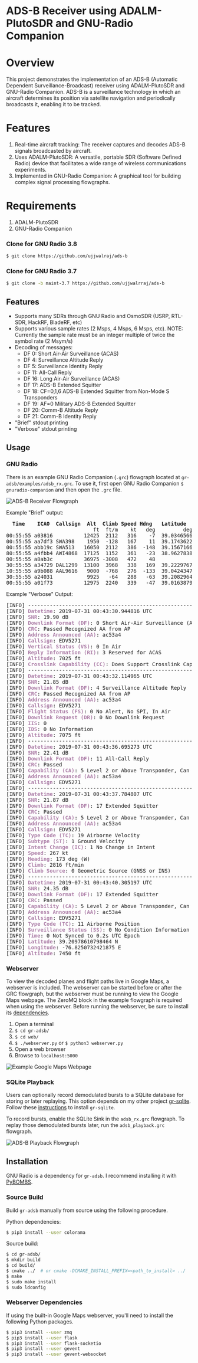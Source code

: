 # ADS-B Receiver using ADALM-PlutoSDR and GNU-Radio Companion
# Overview
This project demonstrates the implementation of an ADS-B (Automatic Dependent Surveillance-Broadcast) receiver using ADALM-PlutoSDR and GNU-Radio Companion. ADS-B is a surveillance technology in which an aircraft determines its position via satellite navigation and periodically broadcasts it, enabling it to be tracked.

# Features
1. Real-time aircraft tracking: The receiver captures and decodes ADS-B signals broadcasted by aircraft.
2. Uses ADALM-PlutoSDR: A versatile, portable SDR (Software Defined Radio) device that facilitates a wide range of wireless communications experiments.
3. Implemented in GNU-Radio Companion: A graphical tool for building complex signal processing flowgraphs.

# Requirements
1. ADALM-PlutoSDR
2. GNU-Radio Companion


### Clone for GNU Radio 3.8

```bash
$ git clone https://github.com/ujjwalraj/ads-b
```

### Clone for GNU Radio 3.7

```bash
$ git clone -b maint-3.7 https://github.com/ujjwalrraj/ads-b
```

## Features

* Supports many SDRs through GNU Radio and OsmoSDR (USRP, RTL-SDR, HackRF, BladeRF, etc)
* Supports various sample rates (2 Msps, 4 Msps, 6 Msps, etc). NOTE: Currently the sample rate must be an integer multiple of twice the symbol rate (2 Msym/s)
* Decoding of messages:
  * DF 0:  Short Air-Air Surveillance (ACAS)
  * DF 4:  Surveillance Altitude Reply
  * DF 5:  Surveillance Identity Reply
  * DF 11: All-Call Reply
  * DF 16: Long Air-Air Surveillance (ACAS)
  * DF 17: ADS-B Extended Squitter
  * DF 18: CF=0,1,6 ADS-B Extended Squitter from Non-Mode S Transponders
  * DF 19: AF=0 Military ADS-B Extended Squitter
  * DF 20: Comm-B Altitude Reply
  * DF 21: Comm-B Identity Reply
* "Brief" stdout printing
* "Verbose" stdout printing

## Usage

### GNU Radio

There is an example GNU Radio Companion (`.grc`) flowgraph located at `gr-adsb/examples/adsb_rx.grc`. To use it, first open GNU Radio Companion `$ gnuradio-companion` and then open the `.grc` file.

![ADS-B Receiver Flowgraph](Working/flowgraph.png)

Example "Brief" output:

<pre>
<b>  Time    ICAO  Callsign  Alt  Climb Speed Hdng   Latitude    Longitude  Msgs</b>
                            ft  ft/m    kt   deg         deg         deg     
00:55:55 a03816          12425  2112   316    -7  39.0346566 -76.8112793   10
00:55:55 aa7df3 SWA398    1950  -128   167    11  39.1743622 -76.8109131   28
00:55:55 abb19c SWA513   16050  2112   386  -148  39.1567166 -77.2299194   28
80:55:55 a4fbb4 AWI4868  17125  1152   361   -23  38.9627838 -76.7352627   66
00:55:55 a8ab3c          36975 -3008   472    48                            4
30:55:55 a34729 DAL1299  13100  3968   338   169  39.2229767 -77.1123206   70
10:55:55 a9b088 AAL9616   9000  -768   276  -133  39.0424347 -76.8132417   28
30:55:55 a24031           9925   -64   288   -63  39.2082964 -76.6861572   25
00:55:55 a01f73          12975  2240   339   -47  39.0163879 -76.8472754   38
</pre>

Example "Verbose" Output:

<pre>
[INFO] ----------------------------------------------------------------------
[INFO] <font color="#AD7FA8"><b>Datetime</b></font>: 2019-07-31 00:43:30.944816 UTC
[INFO] <font color="#AD7FA8"><b>SNR</b></font>: 19.90 dB
[INFO] <font color="#AD7FA8"><b>Downlink Format (DF)</b></font>: 0 Short Air-Air Surveillance (ACAS)
[INFO] <font color="#AD7FA8"><b>CRC</b></font>: Passed Recognized AA from AP
[INFO] <font color="#AD7FA8"><b>Address Announced (AA)</b></font>: ac53a4
[INFO] <font color="#AD7FA8"><b>Callsign</b></font>: EDV5271 
[INFO] <font color="#AD7FA8"><b>Vertical Status (VS)</b></font>: 0 In Air
[INFO] <font color="#AD7FA8"><b>Reply Information (RI)</b></font>: 3 Reserved for ACAS
[INFO] <font color="#AD7FA8"><b>Altitude</b></font>: 7025 ft
[INFO] <font color="#AD7FA8"><b>Crosslink Capability (CC)</b></font>: Does Support Crosslink Capability
[INFO] ----------------------------------------------------------------------
[INFO] <font color="#AD7FA8"><b>Datetime</b></font>: 2019-07-31 00:43:32.114965 UTC
[INFO] <font color="#AD7FA8"><b>SNR</b></font>: 21.85 dB
[INFO] <font color="#AD7FA8"><b>Downlink Format (DF)</b></font>: 4 Surveillance Altitude Reply
[INFO] <font color="#AD7FA8"><b>CRC</b></font>: Passed Recognized AA from AP
[INFO] <font color="#AD7FA8"><b>Address Announced (AA)</b></font>: ac53a4
[INFO] <font color="#AD7FA8"><b>Callsign</b></font>: EDV5271 
[INFO] <font color="#AD7FA8"><b>Flight Status (FS)</b></font>: 0 No Alert, No SPI, In Air
[INFO] <font color="#AD7FA8"><b>Downlink Request (DR)</b></font>: 0 No Downlink Request
[INFO] <font color="#AD7FA8"><b>IIS</b></font>: 0
[INFO] <font color="#AD7FA8"><b>IDS</b></font>: 0 No Information
[INFO] <font color="#AD7FA8"><b>Altitude</b></font>: 7075 ft
[INFO] ----------------------------------------------------------------------
[INFO] <font color="#AD7FA8"><b>Datetime</b></font>: 2019-07-31 00:43:36.695273 UTC
[INFO] <font color="#AD7FA8"><b>SNR</b></font>: 22.41 dB
[INFO] <font color="#AD7FA8"><b>Downlink Format (DF)</b></font>: 11 All-Call Reply
[INFO] <font color="#AD7FA8"><b>CRC</b></font>: Passed
[INFO] <font color="#AD7FA8"><b>Capability (CA)</b></font>: 5 Level 2 or Above Transponder, Can Set CA 7, In Air
[INFO] <font color="#AD7FA8"><b>Address Announced (AA)</b></font>: ac53a4
[INFO] <font color="#AD7FA8"><b>Callsign</b></font>: EDV5271
[INFO] ----------------------------------------------------------------------
[INFO] <font color="#AD7FA8"><b>Datetime</b></font>: 2019-07-31 00:43:37.784807 UTC
[INFO] <font color="#AD7FA8"><b>SNR</b></font>: 21.87 dB
[INFO] <font color="#AD7FA8"><b>Downlink Format (DF)</b></font>: 17 Extended Squitter
[INFO] <font color="#AD7FA8"><b>CRC</b></font>: Passed
[INFO] <font color="#AD7FA8"><b>Capability (CA)</b></font>: 5 Level 2 or Above Transponder, Can Set CA 7, In Air
[INFO] <font color="#AD7FA8"><b>Address Announced (AA)</b></font>: ac53a4
[INFO] <font color="#AD7FA8"><b>Callsign</b></font>: EDV5271 
[INFO] <font color="#AD7FA8"><b>Type Code (TC)</b></font>: 19 Airborne Velocity
[INFO] <font color="#AD7FA8"><b>Subtype (ST)</b></font>: 1 Ground Velocity
[INFO] <font color="#AD7FA8"><b>Intent Change (IC)</b></font>: 1 No Change in Intent
[INFO] <font color="#AD7FA8"><b>Speed</b></font>: 267 kt
[INFO] <font color="#AD7FA8"><b>Heading</b></font>: 173 deg (W)
[INFO] <font color="#AD7FA8"><b>Climb</b></font>: 2816 ft/min
[INFO] <font color="#AD7FA8"><b>Climb Source</b></font>: 0 Geometric Source (GNSS or INS)
[INFO] ----------------------------------------------------------------------
[INFO] <font color="#AD7FA8"><b>Datetime</b></font>: 2019-07-31 00:43:40.305197 UTC
[INFO] <font color="#AD7FA8"><b>SNR</b></font>: 24.35 dB
[INFO] <font color="#AD7FA8"><b>Downlink Format (DF)</b></font>: 17 Extended Squitter
[INFO] <font color="#AD7FA8"><b>CRC</b></font>: Passed
[INFO] <font color="#AD7FA8"><b>Capability (CA)</b></font>: 5 Level 2 or Above Transponder, Can Set CA 7, In Air
[INFO] <font color="#AD7FA8"><b>Address Announced (AA)</b></font>: ac53a4
[INFO] <font color="#AD7FA8"><b>Callsign</b></font>: EDV5271 
[INFO] <font color="#AD7FA8"><b>Type Code (TC)</b></font>: 11 Airborne Position
[INFO] <font color="#AD7FA8"><b>Surveillance Status (SS)</b></font>: 0 No Condition Information
[INFO] <font color="#AD7FA8"><b>Time</b></font>: 0 Not Synced to 0.2s UTC Epoch
[INFO] <font color="#AD7FA8"><b>Latitude</b></font>: 39.20978610798464 N
[INFO] <font color="#AD7FA8"><b>Longitude</b></font>: -76.8250732421875 E
[INFO] <font color="#AD7FA8"><b>Altitude</b></font>: 7450 ft
</pre>

### Webserver

To view the decoded planes and flight paths live in Google Maps, a webserver is included. The webserver can be started before or after the GRC flowgraph, but the webserver must be running to view the Google Maps webpage. The ZeroMQ block in the example flowgraph is required when using the webserver. Before running the webserver, be sure to install its [dependencies](#webserver-dependencies).

1. Open a terminal
2. `$ cd gr-adsb/`
3. `$ cd web/`
4. `$ ./webserver.py` or `$ python3 webserver.py`
5. Open a web browser
6. Browse to `localhost:5000`

![Example Google Maps Webpage](https://github.com/mhostetter/gr-adsb/blob/master/docs/adsb_google_maps.png)

### SQLite Playback

Users can optionally record demodulated bursts to a SQLite database for storing or later replaying. This option depends on my other project [gr-sqlite](https://github.com/mhostetter/gr-sqlite). Follow these [instructions](https://github.com/mhostetter/gr-sqlite#installation) to install `gr-sqlite`.

To record bursts, enable the SQLite Sink in the `adsb_rx.grc` flowgraph. To replay those demodulated bursts later, run the `adsb_playback.grc` flowgraph.

![ADS-B Playback Flowgraph](https://github.com/mhostetter/gr-adsb/blob/master/docs/adsb_playback.png)

## Installation

GNU Radio is a dependency for `gr-adsb`. I recommend installing it with [PyBOMBS](https://github.com/gnuradio/pybombs).

### Source Build

Build `gr-adsb` manually from source using the following procedure.

Python dependencies:

```bash
$ pip3 install --user colorama
```

Source build:

```bash
$ cd gr-adsb/
$ mkdir build
$ cd build/
$ cmake ../  # or cmake -DCMAKE_INSTALL_PREFIX=<path_to_install> ../
$ make
$ sudo make install
$ sudo ldconfig
```

### Webserver Dependencies

If using the built-in Google Maps webserver, you'll need to install the following Python packages.

```bash
$ pip3 install --user zmq
$ pip3 install --user flask
$ pip3 install --user flask-socketio
$ pip3 install --user gevent
$ pip3 install --user gevent-websocket
```
